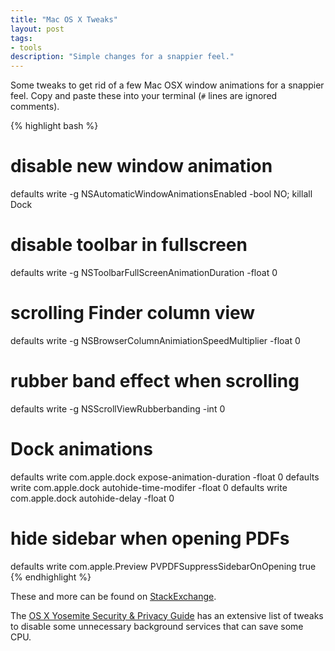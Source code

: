```yaml
---
title: "Mac OS X Tweaks"
layout: post
tags:
- tools
description: "Simple changes for a snappier feel."
---
```


Some tweaks to get rid of a few Mac OSX window animations for a snappier feel.
Copy and paste these into your terminal (`#` lines are ignored comments).

{% highlight bash %}
# disable new window animation
defaults write -g NSAutomaticWindowAnimationsEnabled -bool NO; killall Dock

# disable toolbar in fullscreen
defaults write -g NSToolbarFullScreenAnimationDuration -float 0

# scrolling Finder column view
defaults write -g NSBrowserColumnAnimiationSpeedMultiplier -float 0

# rubber band effect when scrolling
defaults write -g NSScrollViewRubberbanding -int 0

# Dock animations
defaults write com.apple.dock expose-animation-duration -float 0
defaults write com.apple.dock autohide-time-modifer -float 0
defaults write com.apple.dock autohide-delay -float 0

# hide sidebar when opening PDFs
defaults write com.apple.Preview PVPDFSuppressSidebarOnOpening true
{% endhighlight %}

These and more can be found on
[StackExchange](http://apple.stackexchange.com/questions/14001/how-to-turn-off-all-animations-on-os-x/).

The [OS X Yosemite Security & Privacy Guide][yosemite] has an extensive list
of tweaks to disable some unnecessary background services that can save some
CPU.

  [yosemite]: https://github.com/drduh/OS-X-Yosemite-Security-and-Privacy-Guide
